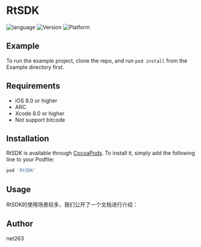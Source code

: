 # RtSDK

![language](https://img.shields.io/badge/language-Object--C-brightgreen)
![Version](https://img.shields.io/badge/Version-3.7.10-brightgreen)
![Platform](https://img.shields.io/badge/Platform-iOS-brightgreen)

## Example

To run the example project, clone the repo, and run `pod install` from the Example directory first.

## Requirements

 - iOS 8.0 or higher
 - ARC
 - Xcode 8.0 or higher
 - Not support bitcode
 
## Installation

RtSDK is available through [CocoaPods](https://cocoapods.org). To install
it, simply add the following line to your Podfile:

```ruby
pod 'RtSDK'
```
## Usage

RtSDK的使用场景较多，我们公开了一个文档进行介绍：


## Author

net263

